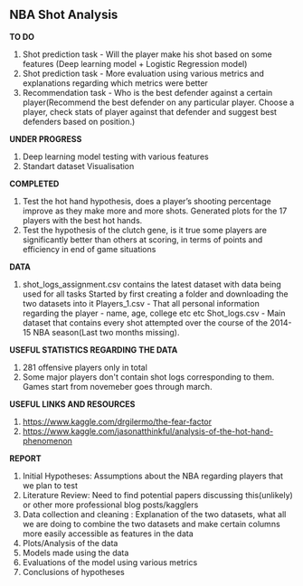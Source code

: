## NBA Shot Analysis

**TO DO**
1. Shot prediction task - Will the player make his shot based on some features (Deep learning model + Logistic Regression model)
2. Shot prediction task - More evaluation using various metrics and explanations regarding which metrics were better
3. Recommendation task - Who is the best defender against a certain player(Recommend the best defender on any particular player. Choose a player, check stats of player against that defender and suggest best defenders based on position.)

**UNDER PROGRESS**
1. Deep learning model testing with various features
2. Standart dataset Visualisation 

**COMPLETED**
1. Test the hot hand hypothesis, does a player’s shooting percentage improve as they make more and more shots. Generated plots for the 17 players with the best hot hands.
2. Test the hypothesis of the clutch gene, is it true some players are significantly better than others at scoring, in terms of points and efficiency in end of game situations

**DATA**
1. shot_logs_assignment.csv contains the latest dataset with data being used for all tasks
Started by first creating a folder and downloading the two datasets into it
Players_1.csv  - That all personal information regarding the player - name, age, college etc etc
Shot_logs.csv - Main dataset that contains every shot attempted over the course of the 2014-15 NBA season(Last two months missing). 

**USEFUL STATISTICS REGARDING THE DATA**
1. 281 offensive players only in total
2. Some major players don't contain shot logs corresponding to them. Games start from novemeber goes through march.


**USEFUL LINKS AND RESOURCES**
1. https://www.kaggle.com/drgilermo/the-fear-factor
2. https://www.kaggle.com/jasonatthinkful/analysis-of-the-hot-hand-phenomenon

**REPORT**
1. Initial Hypotheses: Assumptions about the NBA regarding players that we plan to test 
2. Literature Review: Need to find potential papers discussing this(unlikely) or other more professional blog posts/kagglers
3. Data collection and cleaning : Explanation of the two datasets, what all we are doing to combine the two datasets and make certain columns more easily accessible as features in the data
4. Plots/Analysis of the data
5. Models made using the data
6. Evaluations of the model using various metrics
7. Conclusions of hypotheses
